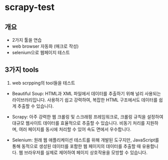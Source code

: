 # scrapy-test

## 개요

- 2가지 툴을 연습
- web browser 자동화 (매크로 작성)
- selenium으로 웹페이지 테스트

## 3가지 tools

1. web scrpping의 tool들을 테스트

- Beautiful Soup: HTML과 XML 파일에서 데이터를 추출하기 위해 널리 사용되는 라이브러리입니다. 사용하기 쉽고 강력하여, 복잡한 HTML 구조에서도 데이터를 쉽게 추출할 수 있습니다.

- Scrapy: 아주 강력한 웹 크롤링 및 스크래핑 프레임워크로, 크롤링 규칙을 설정하여 대규모 웹사이트 데이터를 효율적으로 추출할 수 있습니다. 비동기 처리를 지원하며, 여러 페이지를 동시에 처리할 수 있어 속도 면에서 우수합니다.

- Selenium: 원래 웹 애플리케이션 테스트를 위해 개발된 도구지만, JavaScript를 통해 동적으로 생성된 데이터를 포함한 웹 페이지의 데이터를 추출할 때 유용합니다. 웹 브라우저를 실제로 제어하여 페이지 상호작용을 모방할 수 있습니다.
